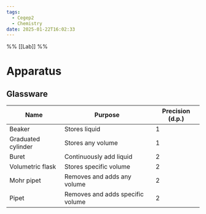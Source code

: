 ```yaml
---
tags:
  - Cegep2
  - Chemistry
date: 2025-01-22T16:02:33
---
```


%% [[Lab]] %%

# Apparatus

## Glassware

| Name               | Purpose                          | Precision (d.p.) |
| ------------------ | -------------------------------- | ---------------- |
| Beaker             | Stores liquid                    | 1                |
| Graduated cylinder | Stores any volume                | 1                |
| Buret              | Continuously add liquid          | 2                |
| Volumetric flask   | Stores specific volume           | 2                |
| Mohr pipet         | Removes and adds any volume      | 2                |
| Pipet              | Removes and adds specific volume | 2                |
